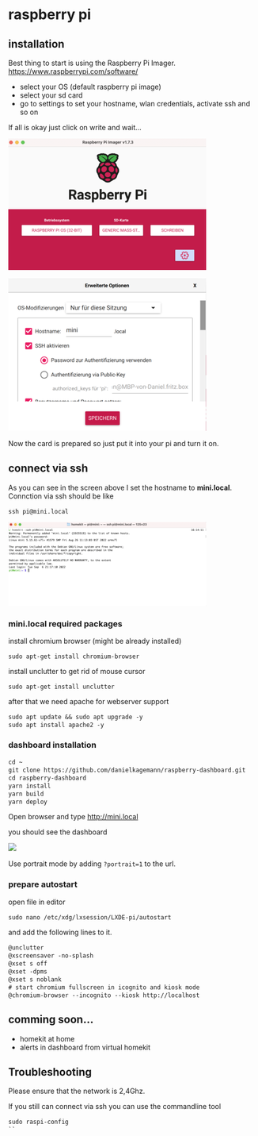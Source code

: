 # raspberry pi 

## installation

Best thing to start is using the Raspberry Pi Imager. 
https://www.raspberrypi.com/software/

- select your OS (default raspberry pi image) 
- select your sd card
- go to settings to set your hostname, wlan credentials, activate ssh and so on

If all is okay just click on write and wait...

![imager](./screens/imager.png)

  
![settings](./screens/settings.png)

Now the card is prepared so just put it into your pi and turn it on.

## connect via ssh

As you can see in the screen above I set the hostname to **mini.local**. Connction via ssh should be like

```
ssh pi@mini.local
```

![ssh](./screens/ssh.png)
### mini.local required packages

install chromium browser (might be already installed)
```
sudo apt-get install chromium-browser
```

install unclutter to get rid of mouse cursor

```
sudo apt-get install unclutter
```

after that we need apache for webserver support
```
sudo apt update && sudo apt upgrade -y
sudo apt install apache2 -y
```

### dashboard installation

```
cd ~
git clone https://github.com/danielkagemann/raspberry-dashboard.git
cd raspberry-dashboard
yarn install
yarn build
yarn deploy
```

Open browser and type http://mini.local

you should see the dashboard

![](./screens/browser.png)

Use portrait mode by adding `?portrait=1` to the url.

### prepare autostart

open file in editor

```
sudo nano /etc/xdg/lxsession/LXDE-pi/autostart
```

and add the following lines to it.

```
@unclutter
@xscreensaver -no-splash
@xset s off
@xset -dpms
@xset s noblank
# start chromium fullscreen in icognito and kiosk mode
@chromium-browser --incognito --kiosk http://localhost
```

###

## comming soon...

- homekit at home 
- alerts in dashboard from virtual homekit


## Troubleshooting

Please ensure that the network is 2,4Ghz.

If you still can connect via ssh you can use the commandline tool

```
sudo raspi-config
``